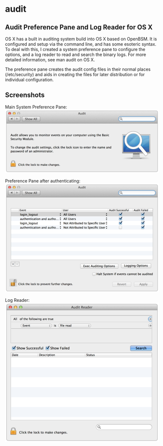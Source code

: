 audit
=====

Audit Preference Pane and Log Reader for OS X
----------------------------------------------
OS X has a built in auditing system build into OS X based on OpenBSM.  It is configured and setup via the command line, and has some esoteric syntax.  To deal with this, I created a system preference pane to configure the options, and a log reader to read and search the binary logs. For more detailed information, see man audit on OS X.

The preference pane creates the audit config files in their normal places (/etc/security) and aids in creating the files for later distribution or for individual configuration.

Screenshots
-----------

Main System Preference Pane:
![screenshot](graphics/screenshot1.png)

Preference Pane after authenticating:
![screenshot](graphics/screenshot2.png)

Log Reader:
![screenshot](graphics/screenshot3.png)
